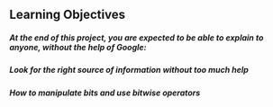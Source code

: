 ## Learning Objectives
##### At the end of this project, you are expected to be able to explain to anyone, without the help of Google:

##### Look for the right source of information without too much help
##### How to manipulate bits and use bitwise operators
